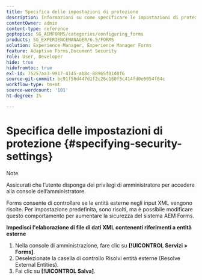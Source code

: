 ```yaml
---
title: Specifica delle impostazioni di protezione
description: Informazioni su come specificare le impostazioni di protezione per i file di dati XML. La funzionalità di impostazione della protezione controlla le entità esterne negli input XML.
contentOwner: admin
content-type: reference
geptopics: SG_AEMFORMS/categories/configuring_forms
products: SG_EXPERIENCEMANAGER/6.5/FORMS
solution: Experience Manager, Experience Manager Forms
feature: Adaptive Forms,Document Security
role: User, Developer
hide: true
hidefromtoc: true
exl-id: 75257aa3-9917-4145-ab8c-88965f01d0f6
source-git-commit: bc91f56d447d1f2c26c160f5c414fd0e6054f84c
workflow-type: tm+mt
source-wordcount: '101'
ht-degree: 1%

---
```


# Specifica delle impostazioni di protezione {#specifying-security-settings}

>[!NOTE]
> 
> Assicurati che l’utente disponga dei privilegi di amministratore per accedere alla console dell’amministratore.

Forms consente di controllare se le entità esterne negli input XML vengono risolte. Per impostazione predefinita, sono risolti, ma è possibile modificare questo comportamento per aumentare la sicurezza del sistema AEM Forms.

**Impedisci l&#39;elaborazione di file di dati XML contenenti riferimenti a entità esterne**

1. Nella console di amministrazione, fare clic su **[!UICONTROL Servizi > Forms]**.
1. Deselezionate la casella di controllo Risolvi entità esterne (Resolve External Entities).
1. Fai clic su **[!UICONTROL Salva]**.
